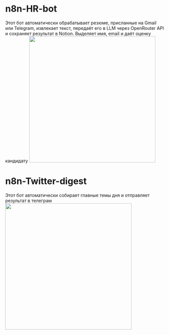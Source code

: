 # n8n-HR-bot
Этот бот автоматически обрабатывает резюме, присланные на Gmail или Telegram, извлекает текст, передаёт его в LLM через OpenRouter API и сохраняет результат в Notion. Выделяет имя, email и даёт оценку кандидату
<img src="https://github.com/user-attachments/assets/423617dc-9fd5-49ca-ab84-9c18f4b24e84" width="400" />

# n8n-Twitter-digest
Этот бот автоматически собирает главные темы дня и отправляет результат в телеграм
<img src="https://github.com/user-attachments/assets/68969912-f284-491c-8896-86ab8c6e76b4" width="400" />

